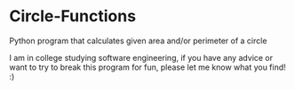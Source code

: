 # Circle-Functions
Python program that calculates given area and/or perimeter of a circle

I am in college studying software engineering, if you have any advice or want to try to break this program for fun, please let me know what you find! :)
